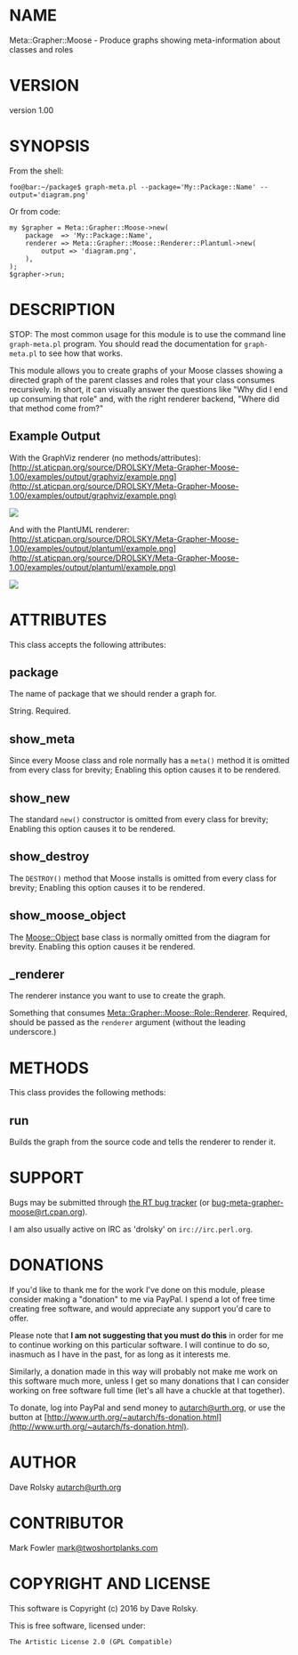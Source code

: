 # NAME

Meta::Grapher::Moose - Produce graphs showing meta-information about classes and roles

# VERSION

version 1.00

# SYNOPSIS

From the shell:

    foo@bar:~/package$ graph-meta.pl --package='My::Package::Name' --output='diagram.png'

Or from code:

    my $grapher = Meta::Grapher::Moose->new(
        package  => 'My::Package::Name',
        renderer => Meta::Grapher::Moose::Renderer::Plantuml->new(
            output => 'diagram.png',
        ),
    );
    $grapher->run;

# DESCRIPTION

STOP: The most common usage for this module is to use the command line
`graph-meta.pl` program. You should read the documentation for
`graph-meta.pl` to see how that works.

This module allows you to create graphs of your Moose classes showing a
directed graph of the parent classes and roles that your class consumes
recursively. In short, it can visually answer the questions like "Why did I
end up consuming that role" and, with the right renderer backend, "Where did
that method come from?"

## Example Output

With the GraphViz renderer (no methods/attributes):
[http://st.aticpan.org/source/DROLSKY/Meta-Grapher-Moose-1.00/examples/output/graphviz/example.png](http://st.aticpan.org/source/DROLSKY/Meta-Grapher-Moose-1.00/examples/output/graphviz/example.png)

<div>
    <img src="http://st.aticpan.org/source/DROLSKY/Meta-Grapher-Moose-1.00/examples/output/graphviz/example.png">
</div>

And with the PlantUML renderer:
[http://st.aticpan.org/source/DROLSKY/Meta-Grapher-Moose-1.00/examples/output/plantuml/example.png](http://st.aticpan.org/source/DROLSKY/Meta-Grapher-Moose-1.00/examples/output/plantuml/example.png)

<div>
    <img src="http://st.aticpan.org/source/DROLSKY/Meta-Grapher-Moose-1.00/examples/output/plantuml/example.png">
</div>

# ATTRIBUTES

This class accepts the following attributes:

## package

The name of package that we should render a graph for.

String. Required.

## show\_meta

Since every Moose class and role normally has a `meta()` method it is
omitted from every class for brevity;  Enabling this option causes it to be
rendered.

## show\_new

The standard `new()` constructor is omitted from every class for brevity;
Enabling this option causes it to be rendered.

## show\_destroy

The `DESTROY()` method that Moose installs is omitted from every class for
brevity; Enabling this option causes it to be rendered.

## show\_moose\_object

The [Moose::Object](https://metacpan.org/pod/Moose::Object) base class is normally omitted from the diagram for
brevity. Enabling this option causes it be rendered.

## \_renderer

The renderer instance you want to use to create the graph.

Something that consumes [Meta::Grapher::Moose::Role::Renderer](https://metacpan.org/pod/Meta::Grapher::Moose::Role::Renderer). Required,
should be passed as the `renderer` argument (without the leading underscore.)

# METHODS

This class provides the following methods:

## run

Builds the graph from the source code and tells the renderer to render it.

# SUPPORT

Bugs may be submitted through [the RT bug tracker](http://rt.cpan.org/Public/Dist/Display.html?Name=Meta-Grapher-Moose)
(or [bug-meta-grapher-moose@rt.cpan.org](mailto:bug-meta-grapher-moose@rt.cpan.org)).

I am also usually active on IRC as 'drolsky' on `irc://irc.perl.org`.

# DONATIONS

If you'd like to thank me for the work I've done on this module, please
consider making a "donation" to me via PayPal. I spend a lot of free time
creating free software, and would appreciate any support you'd care to offer.

Please note that **I am not suggesting that you must do this** in order for me
to continue working on this particular software. I will continue to do so,
inasmuch as I have in the past, for as long as it interests me.

Similarly, a donation made in this way will probably not make me work on this
software much more, unless I get so many donations that I can consider working
on free software full time (let's all have a chuckle at that together).

To donate, log into PayPal and send money to autarch@urth.org, or use the
button at [http://www.urth.org/~autarch/fs-donation.html](http://www.urth.org/~autarch/fs-donation.html).

# AUTHOR

Dave Rolsky <autarch@urth.org>

# CONTRIBUTOR

Mark Fowler <mark@twoshortplanks.com>

# COPYRIGHT AND LICENSE

This software is Copyright (c) 2016 by Dave Rolsky.

This is free software, licensed under:

    The Artistic License 2.0 (GPL Compatible)
